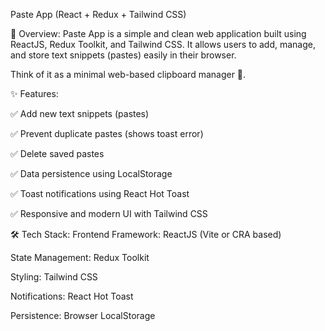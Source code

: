 Paste App (React + Redux + Tailwind CSS)

📌 Overview:
Paste App is a simple and clean web application built using ReactJS, Redux Toolkit, and Tailwind CSS.
It allows users to add, manage, and store text snippets (pastes) easily in their browser.

Think of it as a minimal web-based clipboard manager 🔖.


✨ Features:

✅ Add new text snippets (pastes)

✅ Prevent duplicate pastes (shows toast error)

✅ Delete saved pastes

✅ Data persistence using LocalStorage

✅ Toast notifications using React Hot Toast

✅ Responsive and modern UI with Tailwind CSS

🛠️ Tech Stack:
Frontend Framework: ReactJS (Vite or CRA based)

State Management: Redux Toolkit

Styling: Tailwind CSS

Notifications: React Hot Toast

Persistence: Browser LocalStorage
